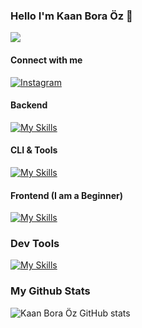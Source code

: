 ### Hello I'm Kaan Bora Öz 👋
![](https://komarev.com/ghpvc/?username=kaanboraoz)

#### Connect with me
[![Instagram](https://img.shields.io/badge/Instagram-E4405F?style=for-the-badge&logo=instagram&logoColor=white)](https://www.instagram.com/boraatech/)

#### Backend
[![My Skills](https://skillicons.dev/icons?i=js,postgres)](https://skillicons.dev)

#### CLI & Tools
[![My Skills](https://skillicons.dev/icons?i=rust,linux)](https://skillicons.dev)

#### Frontend (I am a Beginner)
[![My Skills](https://skillicons.dev/icons?i=react,tailwind,nextjs,vue,nuxtjs)](https://skillicons.dev)

### Dev Tools
[![My Skills](https://skillicons.dev/icons?i=git,aws,stackoverflow)](https://skillicons.dev)

### My Github Stats
![Kaan Bora Öz GitHub stats](https://github-readme-stats.vercel.app/api?username=kaanboraoz&show_icons=true&theme=radical)
